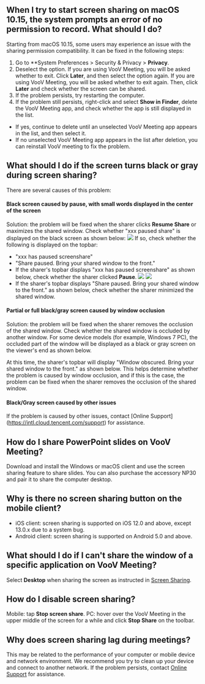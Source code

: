 ## When I try to start screen sharing on macOS 10.15, the system prompts an error of no permission to record. What should I do?
Starting from macOS 10.15, some users may experience an issue with the sharing permission compatibility. It can be fixed in the following steps:
1. Go to **System Preferences > Security & Privacy > **Privacy**.
2. Deselect the option. If you are using VooV Meeting, you will be asked whether to exit. Click **Later**, and then select the option again. If you are using VooV Meeting, you will be asked whether to exit again. Then, click **Later** and check whether the screen can be shared.
3. If the problem persists, try restarting the computer.
4. If the problem still persists, right-click and select **Show in Finder**, delete the VooV Meeting app, and check whether the app is still displayed in the list.
 - If yes, continue to delete until an unselected VooV Meeting app appears in the list, and then select it.
 - If no unselected VooV Meeting app appears in the list after deletion, you can reinstall VooV meeting to fix the problem.


## What should I do if the screen turns black or gray during screen sharing?
There are several causes of this problem:
#### Black screen caused by pause, with small words displayed in the center of the screen
Solution: the problem will be fixed when the sharer clicks **Resume Share** or maximizes the shared window. Check whether "xxx paused share" is displayed on the black screen as shown below:
![](https://qcloudimg.tencent-cloud.cn/raw/ff1e75d59ddc724e472e4f8d874ab0eb.png)
If so, check whether the following is displayed on the topbar:

- "xxx has paused screenshare"
- "Share paused. Bring your shared window to the front."
 - If the sharer's topbar displays "xxx has paused screenshare" as shown below, check whether the sharer clicked **Pause**.
 ![](https://qcloudimg.tencent-cloud.cn/raw/697508b255d37acbb2830a1675259ca1.png)
 ![](https://qcloudimg.tencent-cloud.cn/raw/53c6373cfc622a15e74fd22e7e7ee9dc.png)
 - If the sharer's topbar displays "Share paused. Bring your shared window to the front." as shown below, check whether the sharer minimized the shared window.


#### Partial or full black/gray screen caused by window occlusion
Solution: the problem will be fixed when the sharer removes the occlusion of the shared window.
Check whether the shared window is occluded by another window. For some device models (for example, Windows 7 PC), the occluded part of the window will be displayed as a black or gray screen on the viewer's end as shown below.

At this time, the sharer's topbar will display "Window obscured. Bring your shared window to the front." as shown below. This helps determine whether the problem is caused by window occlusion, and if this is the case, the problem can be fixed when the sharer removes the occlusion of the shared window.


#### Black/Gray screen caused by other issues
If the problem is caused by other issues, contact [Online Support] (https://intl.cloud.tencent.com/support) for assistance.



## How do I share PowerPoint slides on VooV Meeting?
Download and install the Windows or macOS client and use the screen sharing feature to share slides. You can also purchase the accessory NP30 and pair it to share the computer desktop.


## Why is there no screen sharing button on the mobile client?
- iOS client: screen sharing is supported on iOS 12.0 and above, except 13.0.x due to a system bug.
- Android client: screen sharing is supported on Android 5.0 and above.



## What should I do if I can't share the window of a specific application on VooV Meeting?
Select **Desktop** when sharing the screen as instructed in [Screen Sharing](https://intl.cloud.tencent.com/document/product/1054/40879).

## How do I disable screen sharing?
Mobile: tap **Stop screen share**.
PC: hover over the VooV Meeting in the upper middle of the screen for a while and click **Stop Share** on the toolbar.


## Why does screen sharing lag during meetings?
This may be related to the performance of your computer or mobile device and network environment. We recommend you try to clean up your device and connect to another network. If the problem persists, contact [Online Support](https://intl.cloud.tencent.com/support) for assistance.
